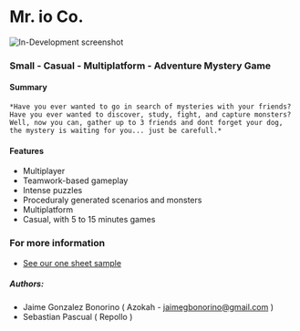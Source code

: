 # Mr. io Co.

![In-Development screenshot](screenshots/develop/417.bmp)

### Small - Casual - Multiplatform - Adventure Mystery Game

#### Summary

    *Have you ever wanted to go in search of mysteries with your friends?
    Have you ever wanted to discover, study, fight, and capture monsters?
    Well, now you can, gather up to 3 friends and dont forget your dog,
    the mystery is waiting for you... just be carefull.*

#### Features
* Multiplayer
* Teamwork-based gameplay
* Intense puzzles
* Proceduraly generated scenarios and monsters
* Multiplatform
* Casual, with 5 to 15 minutes games

### For more information
 * [See our one sheet sample](docs/One%20sheet%20sample.pdf)

##### Authors: 
* Jaime Gonzalez Bonorino ( Azokah - jaimegbonorino@gmail.com )
* Sebastian Pascual ( Repollo )
